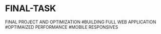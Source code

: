 # FINAL-TASK
FINAL PROJECT AND OPTIMIZATION 
#BUILDING FULL WEB APPLICATION 
#OPTIMAIZED PERFORMANCE
#MOBILE RESPONSIVES
